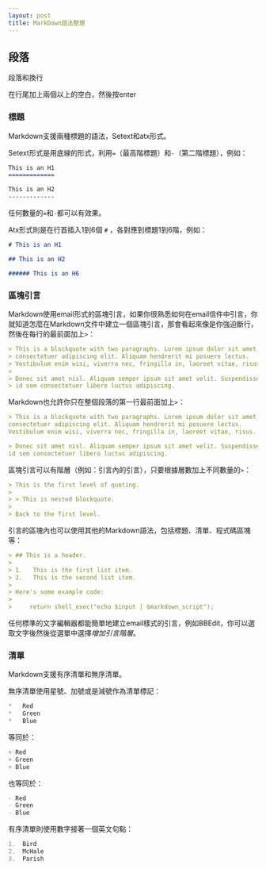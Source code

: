 ```yaml
---
layout: post
title: MarkDown語法整理
---
```


## 段落

段落和換行

在行尾加上兩個以上的空白，然後按enter

### 標題

Markdown支援兩種標題的語法，Setext和atx形式。

Setext形式是用底線的形式，利用`=`（最高階標題）和`-`（第二階標題），例如：

```markdown
This is an H1
=============

This is an H2
-------------
```

任何數量的`=`和`-`都可以有效果。

Atx形式則是在行首插入1到6個 `#` ，各對應到標題1到6階，例如：

```markdown
# This is an H1

## This is an H2

###### This is an H6
```



### 區塊引言

Markdown使用email形式的區塊引言，如果你很熟悉如何在email信件中引言，你就知道怎麼在Markdown文件中建立一個區塊引言，那會看起來像是你強迫斷行，然後在每行的最前面加上`>`：

```markdown
> This is a blockquote with two paragraphs. Lorem ipsum dolor sit amet,
> consectetuer adipiscing elit. Aliquam hendrerit mi posuere lectus.
> Vestibulum enim wisi, viverra nec, fringilla in, laoreet vitae, risus.
> 
> Donec sit amet nisl. Aliquam semper ipsum sit amet velit. Suspendisse
> id sem consectetuer libero luctus adipiscing.
```



Markdown也允許你只在整個段落的第一行最前面加上`>`：

```markdown
> This is a blockquote with two paragraphs. Lorem ipsum dolor sit amet,
consectetuer adipiscing elit. Aliquam hendrerit mi posuere lectus.
Vestibulum enim wisi, viverra nec, fringilla in, laoreet vitae, risus.

> Donec sit amet nisl. Aliquam semper ipsum sit amet velit. Suspendisse
id sem consectetuer libero luctus adipiscing.
```



區塊引言可以有階層（例如：引言內的引言），只要根據層數加上不同數量的`>`：

```markdown
> This is the first level of quoting.
>
> > This is nested blockquote.
>
> Back to the first level.
```



引言的區塊內也可以使用其他的Markdown語法，包括標題、清單、程式碼區塊等：

```markdown
> ## This is a header.
> 
> 1.   This is the first list item.
> 2.   This is the second list item.
> 
> Here's some example code:
> 
>     return shell_exec("echo $input | $markdown_script");
```

任何標準的文字編輯器都能簡單地建立email樣式的引言，例如BBEdit，你可以選取文字後然後從選單中選擇*增加引言階層*。

### 清單

Markdown支援有序清單和無序清單。

無序清單使用星號、加號或是減號作為清單標記：

```markdown
*   Red
*   Green
*   Blue
```

等同於：

```markdown
+ Red
+ Green
+ Blue
```

也等同於：

```markdown
- Red
- Green
- Blue
```

有序清單則使用數字接著一個英文句點：

```markdown
1.  Bird
2.  McHale
3.  Parish
```

